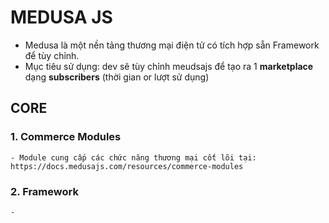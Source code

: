 # MEDUSA JS
- Medusa là một nền tảng thương mại điện tử có tích hợp sẵn Framework để tùy chỉnh.
- Mục tiêu sử dụng: dev sẽ tùy chỉnh meudsajs để tạo ra 1 **marketplace** dạng **subscribers** (thời gian or lượt sử dụng)
## CORE
### 1. Commerce Modules
    - Module cung cấp các chức năng thương mại cốt lõi tại: https://docs.medusajs.com/resources/commerce-modules
### 2. Framework
    - 
